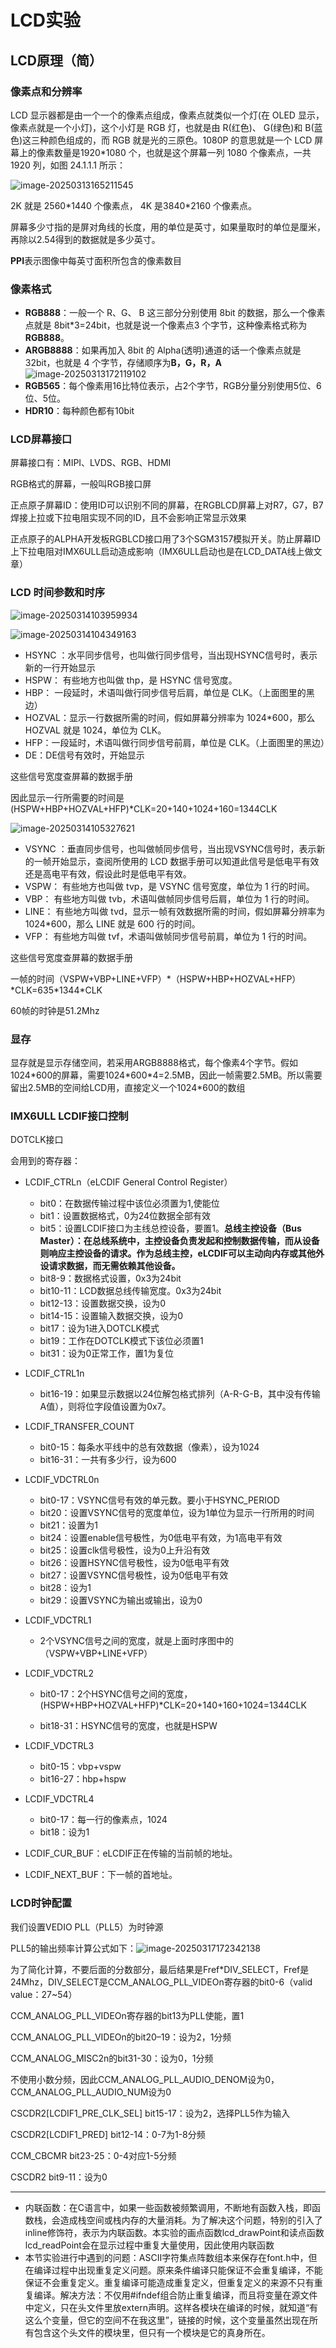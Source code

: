 # LCD实验



## LCD原理（简）



### 像素点和分辨率
LCD 显示器都是由一个一个的像素点组成，像素点就类似一个灯(在 OLED 显示，像素点就是一个小灯)，这个小灯是 RGB 灯，也就是由 R(红色)、 G(绿色)和 B(蓝色)这三种颜色组成的，而 RGB 就是光的三原色。1080P 的意思就是一个 LCD 屏幕上的像素数量是1920*1080 个，也就是这个屏幕一列 1080 个像素点，一共 1920 列，如图 24.1.1.1 所示：

![image-20250313165211545](./lcd.assets/image-20250313165211545.png)

2K 就是 2560\*1440 个像素点， 4K 是3840\*2160 个像素点。

屏幕多少寸指的是屏对角线的长度，用的单位是英寸，如果量取时的单位是厘米，再除以2.54得到的数据就是多少英寸。

**PPI**表示图像中每英寸面积所包含的像素数目



### 像素格式

- **RGB888**：一般一个 R、G、 B 这三部分分别使用 8bit 的数据，那么一个像素点就是 8bit*3=24bit，也就是说一个像素点3 个字节，这种像素格式称为**RGB888**。
- **ARGB8888**：如果再加入 8bit 的 Alpha(透明)通道的话一个像素点就是 32bit，也就是 4 个字节，存储顺序为**B，G，R，A**![image-20250313172119102](./lcd.assets/image-20250313172119102.png)
- **RGB565**：每个像素用16比特位表示，占2个字节，RGB分量分别使用5位、6位、5位。
- **HDR10**：每种颜色都有10bit



### LCD屏幕接口
屏幕接口有：MIPI、LVDS、RGB、HDMI

RGB格式的屏幕，一般叫RGB接口屏

正点原子屏幕ID：使用ID可以识别不同的屏幕，在RGBLCD屏幕上对R7，G7，B7焊接上拉或下拉电阻实现不同的ID，且不会影响正常显示效果

正点原子的ALPHA开发板RGBLCD接口用了3个SGM3157模拟开关。防止屏幕ID上下拉电阻对IMX6ULL启动造成影响（IMX6ULL启动也是在LCD_DATA线上做文章）



### LCD 时间参数和时序
![image-20250314103959934](./lcd.assets/image-20250314103959934.png)

![image-20250314104349163](./lcd.assets/image-20250314104349163.png)

- HSYNC ：水平同步信号，也叫做行同步信号，当出现HSYNC信号时，表示新的一行开始显示
- HSPW： 有些地方也叫做 thp，是 HSYNC 信号宽度。
- HBP： 一段延时，术语叫做行同步信号后肩，单位是 CLK。（上面图里的黑边）
- HOZVAL：显示一行数据所需的时间，假如屏幕分辨率为 1024*600，那么 HOZVAL 就是 1024，单位为 CLK。
- HFP：一段延时，术语叫做行同步信号前肩，单位是 CLK。（上面图里的黑边）
- DE：DE信号有效时，开始显示

这些信号宽度查屏幕的数据手册

因此显示一行所需要的时间是(HSPW+HBP+HOZVAL+HFP)*CLK=20+140+1024+160=1344CLK





![image-20250314105327621](./lcd.assets/image-20250314105327621.png)


- VSYNC ：垂直同步信号，也叫做帧同步信号，当出现VSYNC信号时，表示新的一帧开始显示，查阅所使用的
  LCD 数据手册可以知道此信号是低电平有效还是高电平有效，假设此时是低电平有效。
- VSPW： 有些地方也叫做 tvp，是 VSYNC 信号宽度，单位为 1 行的时间。
- VBP： 有些地方叫做 tvb，术语叫做帧同步信号后肩，单位为 1 行的时间。
- LINE： 有些地方叫做 tvd，显示一帧有效数据所需的时间，假如屏幕分辨率为 1024*600，那么 LINE 就是 600 行的时间。
- VFP： 有些地方叫做 tvf，术语叫做帧同步信号前肩，单位为 1 行的时间。

这些信号宽度查屏幕的数据手册

一帧的时间（VSPW+VBP+LINE+VFP）\*（HSPW+HBP+HOZVAL+HFP）\*CLK=635\*1344\*CLK

60帧的时钟是51.2Mhz



### 显存

显存就是显示存储空间，若采用ARGB8888格式，每个像素4个字节。假如1024\*600的屏幕，需要1024\*600*4=2.5MB，因此一帧需要2.5MB。所以需要留出2.5MB的空间给LCD用，直接定义一个1024\*600的数组



### IMX6ULL  LCDIF接口控制

DOTCLK接口

会用到的寄存器：

- LCDIF_CTRLn（eLCDIF General Control Register）
	- bit0：在数据传输过程中该位必须置为1,使能位
	- bit1：设置数据格式，0为24位数据全部有效
	- bit5：设置LCDIF接口为主线总控设备，要置1。**总线主控设备（Bus Master）：在总线系统中，主控设备负责发起和控制数据传输，而从设备则响应主控设备的请求。作为总线主控，eLCDIF可以主动向内存或其他外设请求数据，而无需依赖其他设备。**
	- bit8-9：数据格式设置，0x3为24bit
	- bit10-11：LCD数据总线传输宽度。0x3为24bit
	- bit12-13：设置数据交换，设为0
	- bit14-15：设置输入数据交换，设为0
	- bit17：设为1进入DOTCLK模式
	- bit19：工作在DOTCLK模式下该位必须置1
	- bit31：设为0正常工作，置1为复位
	
- LCDIF_CTRL1n
	- bit16-19：如果显示数据以24位解包格式排列（A-R-G-B，其中没有传输A值），则将位字段值设置为0x7。
	
- LCDIF_TRANSFER_COUNT
	- bit0-15：每条水平线中的总有效数据（像素），设为1024
	- bit16-31：一共有多少行，设为600
	
- LCDIF_VDCTRL0n
	- bit0-17：VSYNC信号有效的单元数。要小于HSYNC_PERIOD	
	- bit20：设置VSYNC信号的宽度单位，设为1单位为显示一行所用的时间
	- bit21：设置为1
	- bit24：设置enable信号极性，为0低电平有效，为1高电平有效
	- bit25：设置clk信号极性，设为0上升沿有效
	- bit26：设置HSYNC信号极性，设为0低电平有效
	- bit27：设置VSYNC信号极性，设为0低电平有效
	- bit28：设为1
	- bit29：设置VSYNC为输出或输出，设为0
	
- LCDIF_VDCTRL1
	- 2个VSYNC信号之间的宽度，就是上面时序图中的（VSPW+VBP+LINE+VFP）

- LCDIF_VDCTRL2
	- bit0-17：2个HSYNC信号之间的宽度，(HSPW+HBP+HOZVAL+HFP)*CLK=20+140+160+1024=1344CLK
	
	- bit18-31：HSYNC信号的宽度，也就是HSPW
	
- LCDIF_VDCTRL3
	- bit0-15：vbp+vspw
	- bit16-27：hbp+hspw

- LCDIF_VDCTRL4
	- bit0-17：每一行的像素点，1024
	- bit18：设为1
	
- LCDIF_CUR_BUF：eLCDIF正在传输的当前帧的地址。
- LCDIF_NEXT_BUF：下一帧的首地址。

### LCD时钟配置
我们设置VEDIO PLL（PLL5）为时钟源

PLL5的输出频率计算公式如下：![image-20250317172342138](./lcd.assets/image-20250317172342138.png)

为了简化计算，不要后面的分数部分，最后结果是Fref*DIV_SELECT，Fref是24Mhz，DIV_SELECT是CCM_ANALOG_PLL_VIDEOn寄存器的bit0-6（valid value：27~54）	

CCM_ANALOG_PLL_VIDEOn寄存器的bit13为PLL使能，置1

CCM_ANALOG_PLL_VIDEOn的bit20–19：设为2，1分频

CCM_ANALOG_MISC2n的bit31-30：设为0，1分频

不使用小数分频，因此CCM_ANALOG_PLL_AUDIO_DENOM设为0，CCM_ANALOG_PLL_AUDIO_NUM设为0

CSCDR2[LCDIF1_PRE_CLK_SEL] bit15-17：设为2，选择PLL5作为输入

CSCDR2[LCDIF1_PRED] bit12-14：0-7为1-8分频

CCM_CBCMR bit23-25：0-4对应1-5分频

CSCDR2 bit9-11：设为0


***



- 内联函数：在C语言中，如果一些函数被频繁调用，不断地有函数入栈，即函数栈，会造成栈空间或栈内存的大量消耗。为了解决这个问题，特别的引入了inline修饰符，表示为内联函数。本实验的画点函数lcd_drawPoint和读点函数lcd_readPoint会在显示过程中重复大量使用，因此使用内联函数
- 本节实验进行中遇到的问题：ASCII字符集点阵数组本来保存在font.h中，但在编译过程中出现重复定义问题。原来条件编译只能保证不会重复编译，不能保证不会重复定义。重复编译可能造成重复定义，但重复定义的来源不只有重复编译。解决方法：不仅用#ifndef组合防止重复编译，而且将变量在源文件中定义，只在头文件里放extern声明。这样各模块在编译的时候，就知道“有这么个变量，但它的空间不在我这里”，链接的时候，这个变量虽然出现在所有包含这个头文件的模块里，但只有一个模块是它的真身所在。















